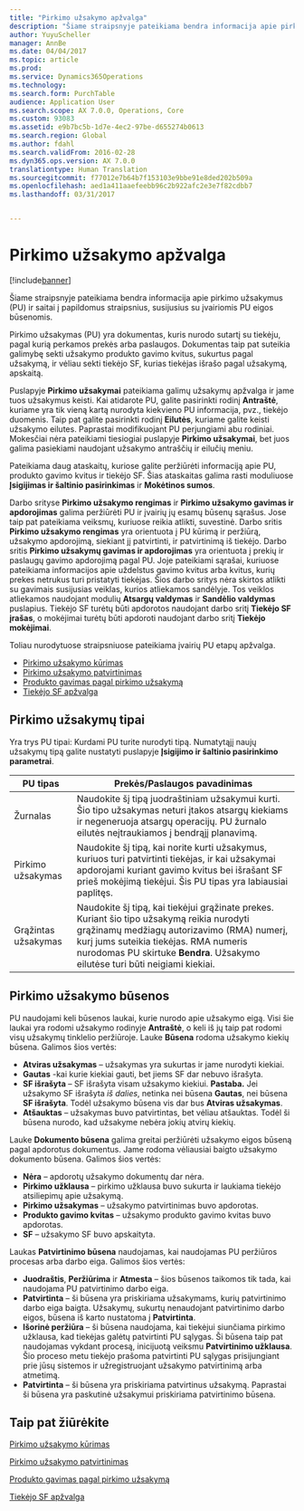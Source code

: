 ```yaml
---
title: "Pirkimo užsakymo apžvalga"
description: "Šiame straipsnyje pateikiama bendra informacija apie pirkimo užsakymus (PU) ir saitai į papildomus straipsnius, susijusius su įvairiomis PU eigos būsenomis."
author: YuyuScheller
manager: AnnBe
ms.date: 04/04/2017
ms.topic: article
ms.prod: 
ms.service: Dynamics365Operations
ms.technology: 
ms.search.form: PurchTable
audience: Application User
ms.search.scope: AX 7.0.0, Operations, Core
ms.custom: 93083
ms.assetid: e9b7bc5b-1d7e-4ec2-97be-d655274b0613
ms.search.region: Global
ms.author: fdahl
ms.search.validFrom: 2016-02-28
ms.dyn365.ops.version: AX 7.0.0
translationtype: Human Translation
ms.sourcegitcommit: f77012e7b64b7f153103e9bbe91e8ded202b509a
ms.openlocfilehash: aed1a411aaefeebb96c2b922afc2e3e7f82cdbb7
ms.lasthandoff: 03/31/2017


---
```


# <a name="purchase-order-overview"></a>Pirkimo užsakymo apžvalga

[!include[banner](../includes/banner.md)]


Šiame straipsnyje pateikiama bendra informacija apie pirkimo užsakymus (PU) ir saitai į papildomus straipsnius, susijusius su įvairiomis PU eigos būsenomis.

Pirkimo užsakymas (PU) yra dokumentas, kuris nurodo sutartį su tiekėju, pagal kurią perkamos prekės arba paslaugos. Dokumentas taip pat suteikia galimybę sekti užsakymo produkto gavimo kvitus, sukurtus pagal užsakymą, ir vėliau sekti tiekėjo SF, kurias tiekėjas išrašo pagal užsakymą, apskaitą.  

Puslapyje **Pirkimo užsakymai** pateikiama galimų užsakymų apžvalga ir jame tuos užsakymus keisti. Kai atidarote PU, galite pasirinkti rodinį **Antraštė**, kuriame yra tik vieną kartą nurodyta kiekvieno PU informacija, pvz., tiekėjo duomenis. Taip pat galite pasirinkti rodinį **Eilutės**, kuriame galite keisti užsakymo eilutes. Paprastai modifikuojant PU perjungiami abu rodiniai. Mokesčiai nėra pateikiami tiesiogiai puslapyje **Pirkimo užsakymai**, bet juos galima pasiekiami naudojant užsakymo antraščių ir eilučių meniu.  

Pateikiama daug ataskaitų, kuriose galite peržiūrėti informaciją apie PU, produkto gavimo kvitus ir tiekėjo SF. Šias ataskaitas galima rasti moduliuose **Įsigijimas ir šaltinio pasirinkimas** ir **Mokėtinos sumos**.  

Darbo srityse **Pirkimo užsakymo rengimas** ir **Pirkimo užsakymo gavimas ir apdorojimas** galima peržiūrėti PU ir įvairių jų esamų būsenų sąrašus. Jose taip pat pateikiama veiksmų, kuriuose reikia atlikti, suvestinė. Darbo sritis **Pirkimo užsakymo rengimas** yra orientuota į PU kūrimą ir peržiūrą, užsakymo apdorojimą, siekiant jį patvirtinti, ir patvirtinimą iš tiekėjo. Darbo sritis **Pirkimo užsakymų gavimas ir apdorojimas** yra orientuota į prekių ir paslaugų gavimo apdorojimą pagal PU. Joje pateikiami sąrašai, kuriuose pateikiama informacijos apie uždelstus gavimo kvitus arba kvitus, kurių prekes netrukus turi pristatyti tiekėjas. Šios darbo sritys nėra skirtos atlikti su gavimais susijusias veiklas, kurios atliekamos sandėlyje. Tos veiklos atliekamos naudojant modulių **Atsargų valdymas** ir **Sandėlio valdymas** puslapius. Tiekėjo SF turėtų būti apdorotos naudojant darbo sritį **Tiekėjo SF įrašas**, o mokėjimai turėtų būti apdoroti naudojant darbo sritį **Tiekėjo mokėjimai**.  

Toliau nurodytuose straipsniuose pateikiama įvairių PU etapų apžvalga.

-   [Pirkimo užsakymo kūrimas](purchase-order-creation.md)
-   [Pirkimo užsakymo patvirtinimas](purchase-order-approval-confirmation.md)
-   [Produkto gavimas pagal pirkimo užsakymą](product-receipt-against-purchase-orders.md)
-   [Tiekėjo SF apžvalga](/dynamics365/operations/financials/accounts-payable/vendor-invoices-overview)

## <a name="types-of-purchase-orders"></a>Pirkimo užsakymų tipai
Yra trys PU tipai: Kurdami PU turite nurodyti tipą. Numatytąjį naujų užsakymų tipą galite nustatyti puslapyje **Įsigijimo ir šaltinio pasirinkimo parametrai**.

| PU tipas        | Prekės/Paslaugos pavadinimas                                                                                                                                                                                                                                                                           |
|----------------|---------------------------------------------------------------------------------------------------------------------------------------------------------------------------------------------------------------------------------------------------------------------------------------|
| Žurnalas        | Naudokite šį tipą juodraštiniam užsakymui kurti. Šio tipo užsakymas neturi įtakos atsargų kiekiams ir negeneruoja atsargų operacijų. PU žurnalo eilutės neįtraukiamos į bendrąjį planavimą.                                                                                                       |
| Pirkimo užsakymas | Naudokite šį tipą, kai norite kurti užsakymus, kuriuos turi patvirtinti tiekėjas, ir kai užsakymai apdorojami kuriant gavimo kvitus bei išrašant SF prieš mokėjimą tiekėjui. Šis PU tipas yra labiausiai paplitęs.                                                                          |
| Grąžintas užsakymas | Naudokite šį tipą, kai tiekėjui grąžinate prekes. Kuriant šio tipo užsakymą reikia nurodyti grąžinamų medžiagų autorizavimo (RMA) numerį, kurį jums suteikia tiekėjas. RMA numeris nurodomas PU skirtuke **Bendra**. Užsakymo eilutėse turi būti neigiami kiekiai. |

## <a name="purchase-order-statuses"></a>Pirkimo užsakymo būsenos
PU naudojami keli būsenos laukai, kurie nurodo apie užsakymo eigą. Visi šie laukai yra rodomi užsakymo rodinyje **Antraštė**, o keli iš jų taip pat rodomi visų užsakymų tinklelio peržiūroje. Lauke **Būsena** rodoma užsakymo kiekių būsena. Galimos šios vertės:

-   **Atviras užsakymas** – užsakymas yra sukurtas ir jame nurodyti kiekiai.
-   **Gautas** -kai kurie kiekiai gauti, bet jiems SF dar nebuvo išrašyta.
-   **SF išrašyta** – SF išrašyta visam užsakymo kiekiui. **Pastaba.** Jei užsakymo SF išrašyta *iš dalies*, netinka nei būsena **Gautas**, nei būsena **SF išrašyta**. Todėl užsakymo būsena vis dar bus **Atviras užsakymas**.
-   **Atšauktas** – užsakymas buvo patvirtintas, bet vėliau atšauktas. Todėl ši būsena nurodo, kad užsakyme nebėra jokių atvirų kiekių.

Lauke **Dokumento būsena** galima greitai peržiūrėti užsakymo eigos būseną pagal apdorotus dokumentus. Jame rodoma vėliausiai baigto užsakymo dokumento būsena. Galimos šios vertės:

-   **Nėra** – apdorotų užsakymo dokumentų dar nėra.
-   **Pirkimo užklausa** – pirkimo užklausa buvo sukurta ir laukiama tiekėjo atsiliepimų apie užsakymą.
-   **Pirkimo užsakymas** – užsakymo patvirtinimas buvo apdorotas.
-   **Produkto gavimo kvitas** – užsakymo produkto gavimo kvitas buvo apdorotas.
-   **SF** – užsakymo SF buvo apskaityta.

Laukas **Patvirtinimo būsena** naudojamas, kai naudojamas PU peržiūros procesas arba darbo eiga. Galimos šios vertės:

-   **Juodraštis**, **Peržiūrima** ir **Atmesta** – šios būsenos taikomos tik tada, kai naudojama PU patvirtinimo darbo eiga.
-   **Patvirtinta** – ši būsena yra priskiriama užsakymams, kurių patvirtinimo darbo eiga baigta. Užsakymų, sukurtų nenaudojant patvirtinimo darbo eigos, būsena iš karto nustatoma į **Patvirtinta**.
-   **Išorinė peržiūra** – ši būsena naudojama, kai tiekėjui siunčiama pirkimo užklausa, kad tiekėjas galėtų patvirtinti PU sąlygas. Ši būsena taip pat naudojamas vykdant procesą, inicijuotą veiksmu **Patvirtinimo užklausa**. Šio proceso metu tiekėjo prašoma patvirtinti PU sąlygas prisijungiant prie jūsų sistemos ir užregistruojant užsakymo patvirtinimą arba atmetimą.
-   **Patvirtinta** – ši būsena yra priskiriama patvirtinus užsakymą. Paprastai ši būsena yra paskutinė užsakymui priskiriama patvirtinimo būsena.


<a name="see-also"></a>Taip pat žiūrėkite
--------

[Pirkimo užsakymo kūrimas](purchase-order-creation.md)

[Pirkimo užsakymo patvirtinimas](purchase-order-approval-confirmation.md)

[Produkto gavimas pagal pirkimo užsakymą](product-receipt-against-purchase-orders.md)

[Tiekėjo SF apžvalga](/dynamics365/operations/financials/accounts-payable/vendor-invoices-overview)




